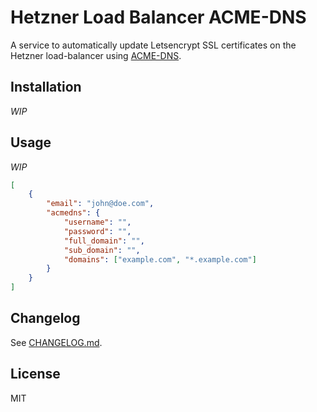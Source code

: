 # Hetzner Load Balancer ACME-DNS

A service to automatically update Letsencrypt SSL certificates on the Hetzner load-balancer using [ACME-DNS](https://github.com/joohoi/acme-dns).

## Installation

*WIP*

## Usage

*WIP*

```json
[
    {
        "email": "john@doe.com",
        "acmedns": {
            "username": "",
            "password": "",
            "full_domain": "",
            "sub_domain": "",
            "domains": ["example.com", "*.example.com"]
        }
    }
]

```

## Changelog

See [CHANGELOG.md](CHANGELOG.md).

## License

MIT
